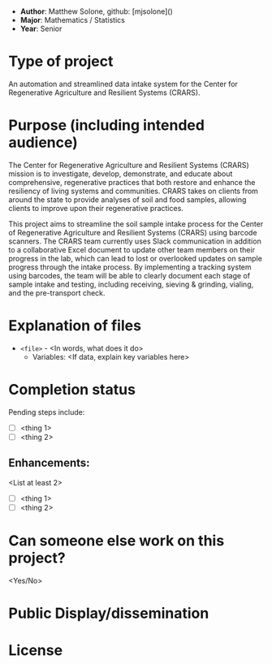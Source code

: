 # <Project Title>
* **Author**: Matthew Solone, github: [mjsolone]([<url link to github profile>](https://github.com/mjsolone))
* **Major**: Mathematics / Statistics
* **Year**: Senior

# Type of project

An automation and streamlined data intake system for the Center for Regenerative Agriculture and Resilient Systems (CRARS).

# Purpose (including intended audience)

The Center for Regenerative Agriculture and Resilient Systems (CRARS) mission is to investigate, develop, demonstrate, and educate about comprehensive, regenerative practices that both restore and enhance the resiliency of living systems and communities. CRARS takes on clients from around the state to provide analyses of soil and food samples, allowing clients to improve upon their regenerative practices.
    
This project aims to streamline the soil sample intake process for the Center of Regenerative Agriculture and Resilient Systems (CRARS) using barcode scanners. The CRARS team currently uses Slack communication in addition to a collaborative Excel document to update other team members on their progress in the lab, which can lead to lost or overlooked updates on sample progress through the intake process. By implementing a tracking system using barcodes, the team will be able to clearly document each stage of sample intake and testing, including receiving, sieving & grinding, vialing, and the pre-transport check.


# Explanation of files

* `<file>` - <In words, what does it do>
    - Variables: <If data, explain key variables here>

# Completion status 

<as applicable> Pending steps include: 

- [ ] <thing 1>
- [ ] <thing 2>

## Enhancements: 
<List at least 2>

- [ ] <thing 1>
- [ ] <thing 2>

# Can someone else work on this project? 
<Yes/No>

# Public Display/dissemination
<List any existing public facing pages here>

# License
